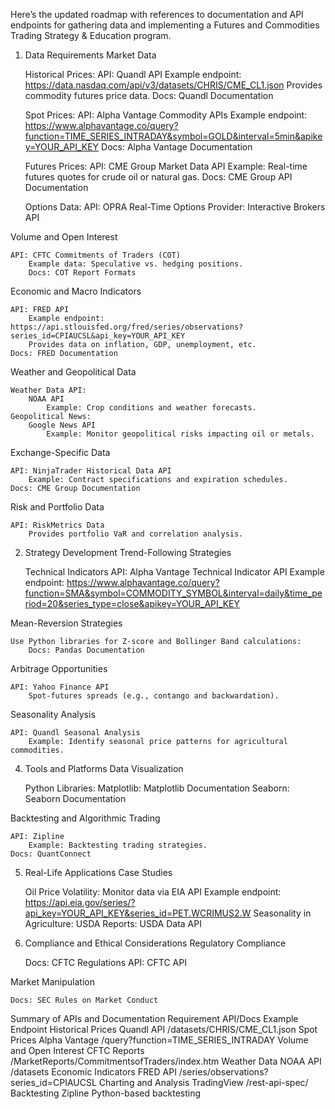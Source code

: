 
Here’s the updated roadmap with references to documentation and API endpoints for gathering data and implementing a Futures and Commodities Trading Strategy & Education program.
1. Data Requirements
Market Data

    Historical Prices:
        API: Quandl API
            Example endpoint: https://data.nasdaq.com/api/v3/datasets/CHRIS/CME_CL1.json
            Provides commodity futures price data.
        Docs: Quandl Documentation

    Spot Prices:
        API: Alpha Vantage Commodity APIs
            Example endpoint: https://www.alphavantage.co/query?function=TIME_SERIES_INTRADAY&symbol=GOLD&interval=5min&apikey=YOUR_API_KEY
        Docs: Alpha Vantage Documentation

    Futures Prices:
        API: CME Group Market Data API
            Example: Real-time futures quotes for crude oil or natural gas.
        Docs: CME Group API Documentation

    Options Data:
        API: OPRA Real-Time Options
        Provider: Interactive Brokers API

Volume and Open Interest

    API: CFTC Commitments of Traders (COT)
        Example data: Speculative vs. hedging positions.
        Docs: COT Report Formats

Economic and Macro Indicators

    API: FRED API
        Example endpoint: https://api.stlouisfed.org/fred/series/observations?series_id=CPIAUCSL&api_key=YOUR_API_KEY
        Provides data on inflation, GDP, unemployment, etc.
    Docs: FRED Documentation

Weather and Geopolitical Data

    Weather Data API:
        NOAA API
            Example: Crop conditions and weather forecasts.
    Geopolitical News:
        Google News API
            Example: Monitor geopolitical risks impacting oil or metals.

Exchange-Specific Data

    API: NinjaTrader Historical Data API
        Example: Contract specifications and expiration schedules.
    Docs: CME Group Documentation

Risk and Portfolio Data

    API: RiskMetrics Data
        Provides portfolio VaR and correlation analysis.

2. Strategy Development
Trend-Following Strategies

    Technical Indicators API:
        Alpha Vantage Technical Indicator API
            Example endpoint: https://www.alphavantage.co/query?function=SMA&symbol=COMMODITY_SYMBOL&interval=daily&time_period=20&series_type=close&apikey=YOUR_API_KEY

Mean-Reversion Strategies

    Use Python libraries for Z-score and Bollinger Band calculations:
        Docs: Pandas Documentation

Arbitrage Opportunities

    API: Yahoo Finance API
        Spot-futures spreads (e.g., contango and backwardation).

Seasonality Analysis

    API: Quandl Seasonal Analysis
        Example: Identify seasonal price patterns for agricultural commodities.


4. Tools and Platforms
Data Visualization

    Python Libraries:
        Matplotlib: Matplotlib Documentation
        Seaborn: Seaborn Documentation

Backtesting and Algorithmic Trading

    API: Zipline
        Example: Backtesting trading strategies.
    Docs: QuantConnect

5. Real-Life Applications
Case Studies

    Oil Price Volatility:
        Monitor data via EIA API
            Example endpoint: https://api.eia.gov/series/?api_key=YOUR_API_KEY&series_id=PET.WCRIMUS2.W
    Seasonality in Agriculture:
        USDA Reports: USDA Data API

6. Compliance and Ethical Considerations
Regulatory Compliance

    Docs: CFTC Regulations
    API: CFTC API

Market Manipulation

    Docs: SEC Rules on Market Conduct

Summary of APIs and Documentation
Requirement	                API/Docs	       Example Endpoint
Historical Prices	        Quandl API	      /datasets/CHRIS/CME_CL1.json
Spot Prices	                Alpha Vantage	  /query?function=TIME_SERIES_INTRADAY
Volume and Open Interest	CFTC Reports	  /MarketReports/CommitmentsofTraders/index.htm
Weather Data            	NOAA API	      /datasets
Economic Indicators	        FRED API	      /series/observations?series_id=CPIAUCSL
Charting and Analysis	    TradingView 	  /rest-api-spec/
Backtesting	                Zipline	          Python-based backtesting

